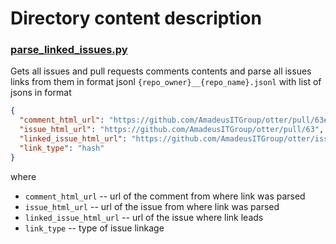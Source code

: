 # Directory content description

### [parse_linked_issues.py](parse_linked_issues.py)

Gets all issues and pull requests comments contents and parse all issues links from them
in format jsonl `{repo_owner}__{repo_name}.jsonl` with list of jsons in format

```json
{
  "comment_html_url": "https://github.com/AmadeusITGroup/otter/pull/63#issuecomment-1416400069",
  "issue_html_url": "https://github.com/AmadeusITGroup/otter/pull/63",
  "linked_issue_html_url": "https://github.com/AmadeusITGroup/otter/issues/25",
  "link_type": "hash"
}

```

where

* `comment_html_url` -- url of the comment from where link was parsed
* `issue_html_url` -- url of the issue from where link was parsed
* `linked_issue_html_url` -- url of the issue where link leads
* `link_type` -- type of issue linkage
